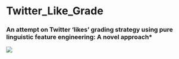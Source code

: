 # Twitter_Like_Grade
### An attempt on Twitter ‘likes’ grading strategy using pure linguistic feature engineering: A novel approach*
<img src="https://qqsumo.com/blog/wp-content/uploads/2018/08/buy-twitter-likes-1.jpg">
